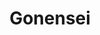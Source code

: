 --- 
title: "Gonensei"
publishdate: "2019-9-5T16:48:46+02:00"
src: "https://365manga.net/manga/gonensei"
image: "https://data.365manga.net/images/thumbnails/1992-gonensei.jpg"
description: "Akio and Yoshino believed all there was left for them was to graduate. But life had different plans for them. Yoshino moves on while Akio stays behind, and something between them begins to change. The story of their youth continues."
---